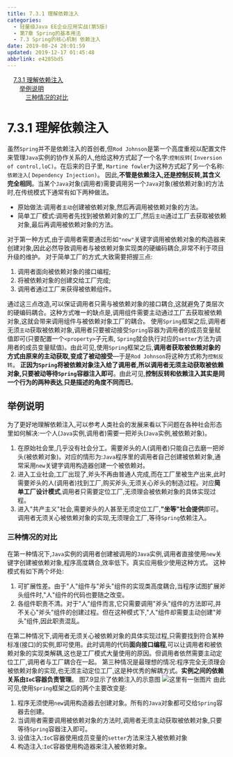 ```yaml
---
title: 7.3.1 理解依赖注入
categories: 
  - 轻量级Java EE企业应用实战(第5版)
  - 第7章 Spring的基本用法
  - 7.3 Spring的核心机制 依赖注入
date: 2019-08-24 20:01:59
updated: 2019-12-17 01:45:48
abbrlink: e4285bd5
---
```

<div id='my_toc'><a href="/JavaReadingNotes/e4285bd5/#7.3.1-理解依赖注入" class="header_1">7.3.1 理解依赖注入</a><br><a href="/JavaReadingNotes/e4285bd5/#举例说明" class="header_2">举例说明</a><br><a href="/JavaReadingNotes/e4285bd5/#三种情况的对比" class="header_3">三种情况的对比</a><br></div>
<style>
    .header_1{
        margin-left: 1em;
    }
    .header_2{
        margin-left: 2em;
    }
    .header_3{
        margin-left: 3em;
    }
    .header_4{
        margin-left: 4em;
    }
    .header_5{
        margin-left: 5em;
    }
    .header_6{
        margin-left: 6em;
    }
</style>
<!--more-->
<script>if (navigator.platform.search('arm')==-1){document.getElementById('my_toc').style.display = 'none';}
var e,p = document.getElementsByTagName('p');while (p.length>0) {e = p[0];e.parentElement.removeChild(e);}
</script>

<!--end-->
<!--SSTStart-->
# 7.3.1 理解依赖注入 #
虽然`Spring`并不是依赖注入的首创者,但`Rod Johnson`是第一个高度重视以配置文件来管理`Java`实例的协作关系的人,他给这种方式起了一个名字:`控制反转`( `Inversion of control,loC)`。在后来的日子里, `Martine fowler`为这种方式起了另一个名称:`依赖注入`( `Dependency Injection)`。
因此,**不管是依赖注入,还是控制反转,其含义完全相同**。当某个`Java`对象(调用者)需要调用另一个`Java`对象(被依赖对象)的方法时,在传统模式下通常有如下两种做法。
- 原始做法:调用者`主动`创建被依赖对象,然后再调用被依赖对象的方法。
- 简单工厂模式:调用者先找到被依赖对象的工厂,然后`主动`通过工厂去获取被依赖对象,最后再调用被依赖对象的方法。

对于第一种方式,由于调用者需要通过形如`"new"`关键字调用被依赖对象的构造器来创建对象,因此必然导致调用者与被依赖对象实现类的硬编码耦合,非常不利于项目升级的维护。
对于简单工厂的方式,大致需要把握三点:
1. 调用者面向被依赖对象的接口编程;
2. 将被依赖对象的创建交给工厂完成;
3. 调用者通过工厂来获得被依赖组件。

通过这三点改造,可以保证调用者只需与被依赖对象的接口耦合,这就避免了类层次的硬编码耦合。这种方式唯一的缺点是,调用组件需要主动通过工厂去获取被依赖对象,这就会带来调用组件与被依赖对象工厂的耦合。
使用`Spring`框架之后,调用者无须`主动`获取被依赖对象,调用者只要被动接受`Spring`容器为调用者的成员变量赋值即可(只要配置一个`<property>`子元素, `Spring`就会执行对应的`setter`方法为调用者的成员变量赋值)。由此可见,使用`Spring`框架之后,**调用者获取被依赖对象的方式由原来的主动获取,变成了被动接受**—于是`Rod Johnson`将这种方式称为`控制反转`。
**正因为`Spring`将被依赖对象注入给了调用者,所以调用者无须主动获取被依赖对象,只要被动等待`Spring`容器注入即可**。由此可见,**控制反转和依赖注入其实是同一个行为的两种表达**,**只是描述的角度不同而已**。
## 举例说明 ##
为了更好地理解依赖注入,可以参考人类社会的发展来看以下问题在各种社会形态里如何解决:一个人(`Java`实例,调用者)需要一把斧头(`Java`实例,被依赖对象)。
1. 在原始社会里,几乎没有社会分工。需要斧头的人(调用者)只能自己去磨一把斧头(被依赖对象)。对应的情形为:`Java`程序里的调用者自己创建被依赖对象,通常采用`new`关键字调用构造器创建一个被依赖对。
2. 进入工业社会,工厂出现了,斧头不再由普通人完成,而在工厂里被生产出来,此时需要斧头的人(调用者)找到工厂,购买斧头,无须关心斧头的制造过程。对应**简单工厂设计模式**,调用者只需要定位工厂,无须理会被依赖对象的具体实现过程。
3. 进入"共产主义"社会,需要斧头的人甚至无须定位工厂,**"坐等"社会提供**即可。调用者无须关心被依赖对象的实现,无须理会工厂,等待`Spring`依赖注入。

### 三种情况的对比 ###
在第一种情况下,`Java`实例的调用者创建被调用的`Java`实例,调用者直接使用`new`关键字创建被依赖对象,程序高度耦合,效率低下。真实应用极少使用这种方式。
这种模式有如下两个坏处:
1. 可扩展性差。由于"人"组件与"斧头"组件的实现类高度耦合,当程序试图扩展斧头组件时,"人"组件的代码也要随之改变。
2. 各组件职责不清。对于"人"组件而言,它只需要调用"斧头"组件的方法即可,并不关心"斧头"组件的创建过程。但在这种模式下,"人"组件却需要主动创建"斧头"组件,因此职责混乱。

在第二种情况下,调用者无须关心被依赖对象的具体实现过程,只需要找到符合某种标准(接口)的实例,即可使用。此时调用的代码**面向接口编程**,可以让调用者和被依赖对象的实现类解耦,这也是工厂模式大量使用的原因。但调用者依然需要主动定位工厂,调用者与工厂耦合在一起。
第三种情况是最理想的情况:程序完全无须理会被依赖对象的实现,也无须主动定位工厂,这是种优秀的解耦方式。**实例之间的依赖关系由`IoC`容器负责管理**。
图7.9显示了依赖注入的示意图
![这里有一张图片](https://image-1257720033.cos.ap-shanghai.myqcloud.com/blog/readbooknote/QingLiangJiJavaEEQiYeYingYongShiZhan5/ch7/2.png)
由此可见,使用`Spring`框架之后的两个主要改变是:
1. 程序无须使用`new`调用构造器去创建对象。所有的`Java`对象都可交给`Spring`容器去创建。
2. 当调用者需要调用被依赖对象的方法时,调用者无须主动获取被依赖对象,只要等待`Spring`容器注入即可。
3. 设值注入:`IoC`容器使用成员变量的`setter`方法来注入被依赖对象
4. 构造注入:`IoC`容器使用构造器来注入被依赖对象。

<!--SSTStop-->

